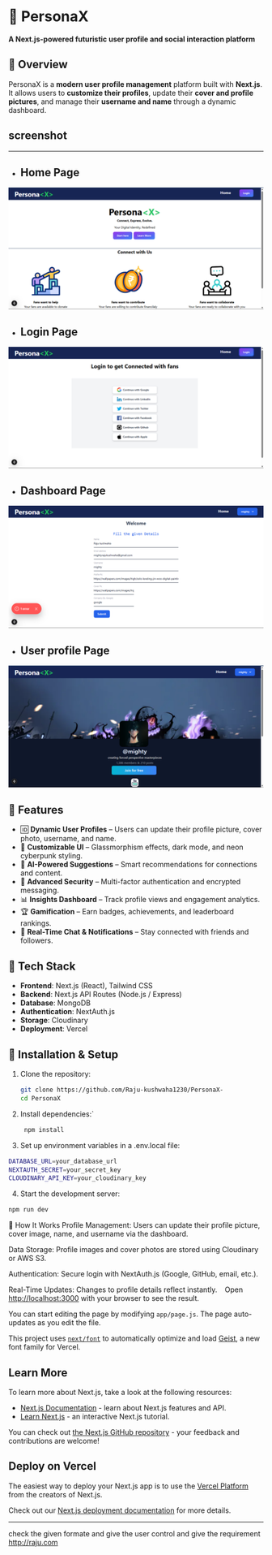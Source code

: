  # 🚀 PersonaX  
**A Next.js-powered futuristic user profile and social interaction platform**  
## 🔹 Overview  
PersonaX is a **modern user profile management** platform built with **Next.js**. It allows users to **customize their profiles**, update their **cover and profile pictures**, and manage their **username and name** through a dynamic dashboard.  

## screenshot 
---
- ## Home Page
![Home Page](./public/homepage.png)
- ## Login Page
![Login Page](./public/loginpage.png)
- ## Dashboard Page
![Dashboard Page](./public/dashboard.png)
- ## User profile Page
![User Profile Page](./userProfile.png)

## 🔹 Features  
- 🆔 **Dynamic User Profiles** – Users can update their profile picture, cover photo, username, and name.  
- 🎨 **Customizable UI** – Glassmorphism effects, dark mode, and neon cyberpunk styling.  
- 🤖 **AI-Powered Suggestions** – Smart recommendations for connections and content.  
- 🔐 **Advanced Security** – Multi-factor authentication and encrypted messaging.  
- 📊 **Insights Dashboard** – Track profile views and engagement analytics.  
- 🏆 **Gamification** – Earn badges, achievements, and leaderboard rankings.  
- 📩 **Real-Time Chat & Notifications** – Stay connected with friends and followers.  

## 🔹 Tech Stack  
- **Frontend**: Next.js (React), Tailwind CSS  
- **Backend**: Next.js API Routes (Node.js / Express)  
- **Database**:   MongoDB  
- **Authentication**: NextAuth.js  
- **Storage**: Cloudinary  
- **Deployment**: Vercel  

## 🔹 Installation & Setup  
1. Clone the repository:  
   ```sh
   git clone https://github.com/Raju-kushwaha1230/PersonaX-
   cd PersonaX

2. Install dependencies:`
   ```sh
    npm install
   ```
3. Set up environment variables in a .env.local file:

  ```sh
  DATABASE_URL=your_database_url
  NEXTAUTH_SECRET=your_secret_key
  CLOUDINARY_API_KEY=your_cloudinary_key
  ```
4. Start the development server:

  ```sh
  npm run dev
   ```
🔹 How It Works
Profile Management: Users can update their profile picture, cover image, name, and username via the dashboard.

Data Storage: Profile images and cover photos are stored using Cloudinary or AWS S3.

Authentication: Secure login with NextAuth.js (Google, GitHub, email, etc.).

Real-Time Updates: Changes to profile details reflect instantly.
``` ```
Open [http://localhost:3000](http://localhost:3000) with your browser to see the result.

You can start editing the page by modifying `app/page.js`. The page auto-updates as you edit the file.

This project uses [`next/font`](https://nextjs.org/docs/app/building-your-application/optimizing/fonts) to automatically optimize and load [Geist](https://vercel.com/font), a new font family for Vercel.

## Learn More

To learn more about Next.js, take a look at the following resources:

- [Next.js Documentation](https://nextjs.org/docs) - learn about Next.js features and API.
- [Learn Next.js](https://nextjs.org/learn) - an interactive Next.js tutorial.

You can check out [the Next.js GitHub repository](https://github.com/vercel/next.js) - your feedback and contributions are welcome!

## Deploy on Vercel

The easiest way to deploy your Next.js app is to use the [Vercel Platform](https://vercel.com/new?utm_medium=default-template&filter=next.js&utm_source=create-next-app&utm_campaign=create-next-app-readme) from the creators of Next.js.

Check out our [Next.js deployment documentation](https://nextjs.org/docs/app/building-your-application/deploying) for more details.

---
check the given formate and give the user control and give the requirement 
http://raju.com
